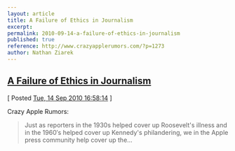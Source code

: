 ```yaml
---
layout: article
title: A Failure of Ethics in Journalism
excerpt: 
permalink: 2010-09-14-a-failure-of-ethics-in-journalism
published: true
reference: http://www.crazyapplerumors.com/?p=1273
author: Nathan Ziarek
---
```


## [A Failure of Ethics in Journalism][0]  
\[ Posted [Tue, 14 Sep 2010 16:58:14][1] \]

Crazy Apple Rumors: 
> 
> Just as reporters in the 1930s helped cover up Roosevelt's illness and in the 1960′s helped cover up Kennedy's philandering, we in the Apple press community help cover up the...



[0]: http://www.crazyapplerumors.com/?p=1273
[1]: http://nathanziarek.tumblr.com/post/1122826507